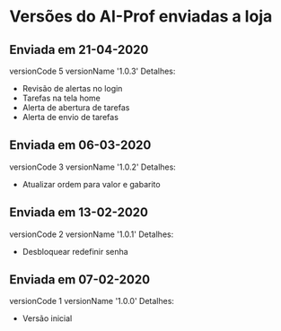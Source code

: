# Versões do AI-Prof enviadas a loja

## Enviada em 21-04-2020
versionCode 5
versionName '1.0.3'
Detalhes:
- Revisão de alertas no login
- Tarefas na tela home
- Alerta de abertura de tarefas
- Alerta de envio de tarefas

## Enviada em 06-03-2020
versionCode 3
versionName '1.0.2'
Detalhes:
- Atualizar ordem para valor e gabarito

## Enviada em 13-02-2020
versionCode 2
versionName '1.0.1'
Detalhes:
- Desbloquear redefinir senha

## Enviada em 07-02-2020
versionCode 1
versionName '1.0.0'
Detalhes:
- Versão inicial
